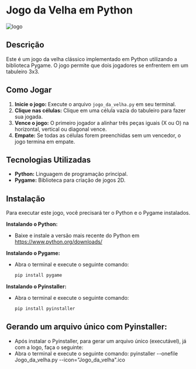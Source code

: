 # Jogo da Velha em Python

<img src="Jogo_da_velha.ico" alt="logo" />

## Descrição
Este é um jogo da velha clássico implementado em Python utilizando a biblioteca Pygame. O jogo permite que dois jogadores se enfrentem em um tabuleiro 3x3.

## Como Jogar
1. **Inicie o jogo:** Execute o arquivo `jogo_da_velha.py` em seu terminal.
2. **Clique nas células:** Clique em uma célula vazia do tabuleiro para fazer sua jogada.
3. **Vence o jogo:** O primeiro jogador a alinhar três peças iguais (X ou O) na horizontal, vertical ou diagonal vence.
4. **Empate:** Se todas as células forem preenchidas sem um vencedor, o jogo termina em empate.

## Tecnologias Utilizadas
* **Python:** Linguagem de programação principal.
* **Pygame:** Biblioteca para criação de jogos 2D.

## Instalação
Para executar este jogo, você precisará ter o Python e o Pygame instalados.

**Instalando o Python:**
* Baixe e instale a versão mais recente do Python em https://www.python.org/downloads/

**Instalando o Pygame:**
* Abra o terminal e execute o seguinte comando:
  ```bash
  pip install pygame

**Instalando o Pyinstaller:**
* Abra o terminal e execute o seguinte comando:
  ```bash
  pip install pyinstaller

## Gerando um arquivo único com Pyinstaller:
* Após instalar o Pyinstaller, para gerar um arquivo único (executável), já com a logo, faça o seguinte: 
* Abra o terminal e execute o seguinte comando:
  pyinstaller --onefile Jogo_da_velha.py --icon="Jogo_da_velha".ico

  
